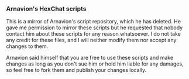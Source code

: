 ### Arnavion's HexChat scripts
This is a mirror of Arnavion's script repository, which he has deleted. He gave
me permission to mirror these scripts but he requested that nobody contact him
about these scripts for any reason whatsoever. I do not take any credit for
these files, and I will neither modify them nor accept any changes to them.

Arnavion said himself that you are free to use these scripts and make changes as
long as you don't sue him or hold him liable for any damages, so feel free to
fork them and publish your changes locally.
